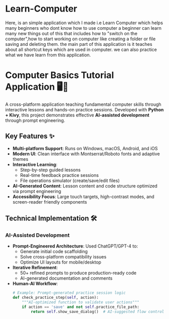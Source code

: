 # Learn-Computer
Here, is an simple application which I made i.e Learn Computer which helps many beginners who dont know how to use computer 
a beginner can learn many new things out of this that includes how to "switch on the computer",how to start working on computer like creating a folder or file saving and deleting them.
the main part of this application is it teaches about all shortcut keys which are used in computer.
we can also practice what we have learn from this application.

# Computer Basics Tutorial Application 🖥️📱
A cross-platform application teaching fundamental computer skills through interactive lessons and hands-on practice sessions. Developed with **Python + Kivy**, this project demonstrates effective **AI-assisted development** through prompt engineering.

## Key Features ✨

- **Multi-platform Support**: Runs on Windows, macOS, Android, and iOS
- **Modern UI**: Clean interface with Montserrat/Roboto fonts and adaptive themes
- **Interactive Learning**:
  - Step-by-step guided lessons
  - Real-time feedback practice sessions
  - File operations simulator (create/save/edit files)
- **AI-Generated Content**: Lesson content and code structure optimized via prompt engineering
- **Accessibility Focus**: Large touch targets, high-contrast modes, and screen-reader friendly components

## Technical Implementation 🛠️

### AI-Assisted Development
- **Prompt-Engineered Architecture**: Used ChatGPT/GPT-4 to:
  - Generate initial code scaffolding
  - Solve cross-platform compatibility issues
  - Optimize UI layouts for mobile/desktop
- **Iterative Refinement**:
  - 50+ refined prompts to produce production-ready code
  - AI-generated documentation and comments
- **Human-AI Workflow**:
  ```python
  # Example: Prompt-generated practice session logic
  def check_practice_step(self, action):
      """AI-optimized function to validate user actions"""
      if action == 'save' and not self.practice_file_path:
          return self.show_save_dialog()  # AI-suggested flow control

